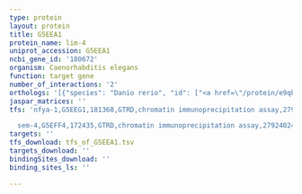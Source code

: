 ```yaml
---
type: protein
layout: protein
title: G5EEA1
protein_name: lim-4
uniprot_accession: G5EEA1
ncbi_gene_id: '180672'
organism: Caenorhabditis elegans
function: target gene
number_of_interactions: '2'
orthologs: '[{"species": "Danio rerio", "id": ["<a href=\"/protein/e9qbi8\">E9QBI8</a>"]}]'
jaspar_matrices: ''
tfs: 'nfya-1,G5EEG1,181368,GTRD,chromatin immunoprecipitation assay,27924024%5Buid%5D,No

  sem-4,G5EFF4,172435,GTRD,chromatin immunoprecipitation assay,27924024%5Buid%5D,No'
targets: ''
tfs_download: tfs_of_G5EEA1.tsv
targets_download: ''
bindingSites_download: ''
binding_sites_ls: ''

---
```

